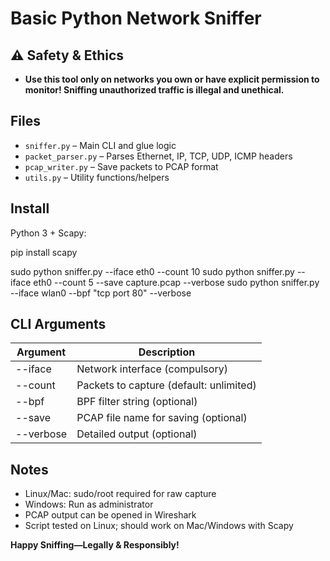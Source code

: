 # Basic Python Network Sniffer

## ⚠️ Safety & Ethics

- **Use this tool only on networks you own or have explicit permission to monitor! Sniffing unauthorized traffic is illegal and unethical.**

## Files
- `sniffer.py` – Main CLI and glue logic
- `packet_parser.py` – Parses Ethernet, IP, TCP, UDP, ICMP headers
- `pcap_writer.py` – Save packets to PCAP format
- `utils.py` – Utility functions/helpers

## Install

Python 3 + Scapy:

pip install scapy

sudo python sniffer.py --iface eth0 --count 10
sudo python sniffer.py --iface eth0 --count 5 --save capture.pcap --verbose
sudo python sniffer.py --iface wlan0 --bpf "tcp port 80" --verbose


## CLI Arguments

| Argument   | Description                              |
|------------|------------------------------------------|
| --iface    | Network interface (compulsory)           |
| --count    | Packets to capture (default: unlimited)  |
| --bpf      | BPF filter string (optional)             |
| --save     | PCAP file name for saving (optional)     |
| --verbose  | Detailed output (optional)               |

## Notes

- Linux/Mac: sudo/root required for raw capture
- Windows: Run as administrator  
- PCAP output can be opened in Wireshark  
- Script tested on Linux; should work on Mac/Windows with Scapy

**Happy Sniffing—Legally & Responsibly!**
